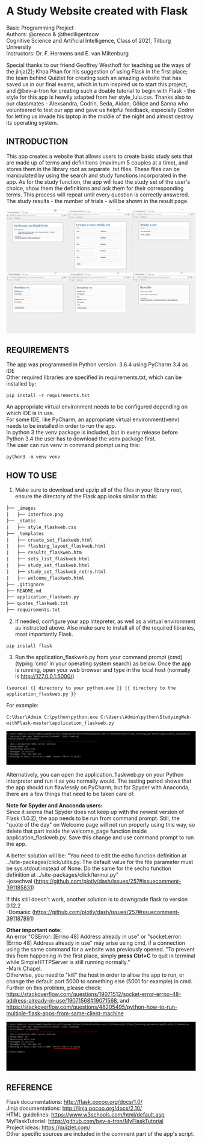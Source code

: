 # A Study Website created with Flask

Basic Programming Project <br />
Authors: @creoco & @thediligentcow <br />
Cognitive Science and Artificial Intelligence, Class of 2021, Tilburg University <br />
Instructors: Dr. F. Hermens and E. van Miltenburg <br />

Special thanks to our friend Geoffrey Westhoff for teaching us the ways of the jinja(2); Khoa Phan for his suggestion of using Flask in the first place; the team behind Quizlet for creating such an amazing website that has saved us in our final exams, which in turn inspired us to start this project; and @bev-a-tron for creating such a doable tutorial to begin with Flask - the style for this app is heavily adapted from her style_lulu.css. Thanks also to our classmates - Alexsandra, Codrin, Seda, Aidan, Gökçe and Sanna who volunteered to test our app and gave us helpful feedback, especially Codrin for letting us invade his laptop in the middle of the night and almost destroy its operating system. <br />

## INTRODUCTION
This app creates a website that allows users to create basic study sets that are made up of terms and definitions (maximum 5 couples at a time), and stores them in the library root as separate .txt files. These files can be manipulated by using the search and study functions incorporated in the app. As for the study function, the app will load the study set of the user's choice, show them the definitions and ask them for their corresponding terms. This process will repeat until every question is correctly answered. The study results - the number of trials - will be shown in the result page. <br />

![Website_interface](images/interface.png)

## REQUIREMENTS
The app was programmed in Python version: 3.6.4 using PyCharm 3.4 as IDE <br />
Other required libraries are specified in requirements.txt, which can be installed by: <br />
```
pip install -r requirements.txt
```
An appropriate virtual environment needs to be configured depending on which IDE is in use. <br />
For some IDE, like PyCharm, an appropriate virtual environment(venv) needs to be installed in order to run the app. <br />
In python 3 the venv package is included, but in every release before Python 3.4 the user has to download the venv package first.<br />
The user can run venv in command prompt using this: <br />
```
python3 -m venv venv
```

## HOW TO USE
1. Make sure to download and upzip all of the files in your library root, ensure the directory of the Flask app looks similar to this: <br />
```bash
├── _images
|   ├── interface.png
├── _static
|   ├── style_flaskweb.css
├── _templates
|   ├── create_set_flaskweb.html
|   ├── flashing_layout_flaskweb.html
|   ├── results_flaskweb.htm
|   ├── sets_list_flaskweb.html
|   ├── study_set_flaskweb.html
|   ├── study_set_flaskweb_retry.html
|   ├── welcome_flaskweb.html
├── .gitignore
├── README.md
├── application_flaskweb.py
├── quotes_flaskweb.txt
├── requirements.txt
```

2. If needed, configure your app intepreter, as well as a virtual environment as instructed above. Also make sure to install all of the required libraries, most importantly Flask. <br />
```
pip install flask
```

3. Run the application_flaskweb.py from your command prompt (cmd) (typing 'cmd' in your operating system search) as below. Once the app is running, open your web browser and type in the local host (normally is http://127.0.0.1:5000/) <br />
```
(source) {{ directory to your python.exe }} {{ directory to the application_flaskweb.py }}
```
For example:
```
C:\User\Admin C:\python\python.exe C:\Users\Admin\python\StudyingWeb-withFlask-master\application_flaskweb.py
```
![cmd_run](images/cmd.png)

Alternatively, you can open the application_flaskweb.py on your Python interpreter and run it as you normally would. The testing period shows that the app should run flawlessly on PyCharm, but for Spyder with Anaconda, there are a few things that need to be taken care of. <br />

**Note for Spyder and Anaconda users:** <br />
Since it seems that Spyder does not keep up with the newest version of Flask (1.0.2), the app needs to be run from command prompt. Still, the "quote of the day" on Welcome page will not run properly using this way, so delete that part inside the welcome_page function inside application_flaskweb.py. Save this change and use command prompt to run the app. <br />

A better solution will be: "You need to edit the echo function definition at ../site-packages/click/utils.py. The default value for the file parameter must be sys.stdout instead of None. Do the same for the secho function definition at ../site-packages/click/termui.py" <br />
-josechval (https://github.com/plotly/dash/issues/257#issuecomment-391185831) <br />

If this still doesn't work, another solution is to downgrade flask to version 0.12.2 <br />
-Domanic (https://github.com/plotly/dash/issues/257#issuecomment-391187891) <br />

**Other important note:** <br />
An error "OSError: [Errno 48] Address already in use" or "socket.error: [Errno 48] Address already in use" may arise using cmd, if a connection using the same command for a website was previously opened. "To prevent this from happening in the first place, simply **press Ctrl+C** to quit in terminal while SimpleHTTPServer is still running normally." <br />
-Mark Chapel. <br />
Otherwise, you need to "kill" the host in order to allow the app to run, or change the default port 5000 to something else (5001 for example) in cmd. Further on this problem, please check: https://stackoverflow.com/questions/19071512/socket-error-errno-48-address-already-in-use/19071568#19071568, and https://stackoverflow.com/questions/48205495/python-how-to-run-multiple-flask-apps-from-same-client-machine <br />  

![cmd_run](images/cmd2.png)

## REFERENCE
Flask documentations: http://flask.pocoo.org/docs/1.0/ <br />
Jinja documentations: http://jinja.pocoo.org/docs/2.10/ <br />
HTML guidelines: https://www.w3schools.com/html/default.asp <br />
MyFlaskTutorial: https://github.com/bev-a-tron/MyFlaskTutorial <br />
Project ideas: https://quizlet.com/ <br />
Other specific sources are included in the comment part of the app's script. <br />
